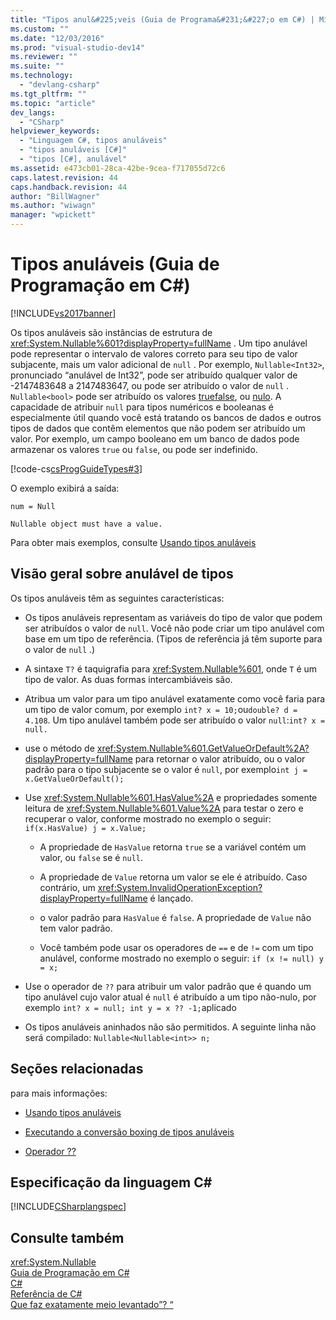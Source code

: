 ```yaml
---
title: "Tipos anul&#225;veis (Guia de Programa&#231;&#227;o em C#) | Microsoft Docs"
ms.custom: ""
ms.date: "12/03/2016"
ms.prod: "visual-studio-dev14"
ms.reviewer: ""
ms.suite: ""
ms.technology: 
  - "devlang-csharp"
ms.tgt_pltfrm: ""
ms.topic: "article"
dev_langs: 
  - "CSharp"
helpviewer_keywords: 
  - "Linguagem C#, tipos anuláveis"
  - "tipos anuláveis [C#]"
  - "tipos [C#], anulável"
ms.assetid: e473cb01-28ca-42be-9cea-f717055d72c6
caps.latest.revision: 44
caps.handback.revision: 44
author: "BillWagner"
ms.author: "wiwagn"
manager: "wpickett"
---
```

# Tipos anul&#225;veis (Guia de Programa&#231;&#227;o em C#)
[!INCLUDE[vs2017banner](../../../csharp/includes/vs2017banner.md)]

Os tipos anuláveis são instâncias de estrutura de <xref:System.Nullable%601?displayProperty=fullName> .  Um tipo anulável pode representar o intervalo de valores correto para seu tipo de valor subjacente, mais um valor adicional de `null` .  Por exemplo, `Nullable<Int32>`, pronunciado “anulável de Int32”, pode ser atribuído qualquer valor de \-2147483648 a 2147483647, ou pode ser atribuído o valor de `null` .  `Nullable<bool>` pode ser atribuído os valores [true](../../../csharp/language-reference/keywords/true.md)[false](../../../csharp/language-reference/keywords/false.md), ou [nulo](../../../csharp/language-reference/keywords/null.md).  A capacidade de atribuir `null` para tipos numéricos e booleanas é especialmente útil quando você está tratando os bancos de dados e outros tipos de dados que contêm elementos que não podem ser atribuído um valor.  Por exemplo, um campo booleano em um banco de dados pode armazenar os valores `true` ou `false`, ou pode ser indefinido.  
  
 [!code-cs[csProgGuideTypes#3](../../../csharp/programming-guide/nullable-types/codesnippet/CSharp/index_1.cs)]  
  
 O exemplo exibirá a saída:  
  
 `num = Null`  
  
 `Nullable object must have a value.`  
  
 Para obter mais exemplos, consulte [Usando tipos anuláveis](../../../csharp/programming-guide/nullable-types/using-nullable-types.md)  
  
## Visão geral sobre anulável de tipos  
 Os tipos anuláveis têm as seguintes características:  
  
-   Os tipos anuláveis representam as variáveis do tipo de valor que podem ser atribuídos o valor de `null`.  Você não pode criar um tipo anulável com base em um tipo de referência.  \(Tipos de referência já têm suporte para o valor de `null` .\)  
  
-   A sintaxe `T?` é taquigrafia para <xref:System.Nullable%601>, onde `T` é um tipo de valor.  As duas formas intercambiáveis são.  
  
-   Atribua um valor para um tipo anulável exatamente como você faria para um tipo de valor comum, por exemplo `int? x = 10;`ou`double? d = 4.108`.  Um tipo anulável também pode ser atribuído o valor `null`:`int? x = null.`  
  
-   use o método de <xref:System.Nullable%601.GetValueOrDefault%2A?displayProperty=fullName> para retornar o valor atribuído, ou o valor padrão para o tipo subjacente se o valor é `null`, por exemplo`int j = x.GetValueOrDefault();`  
  
-   Use <xref:System.Nullable%601.HasValue%2A> e propriedades somente leitura de <xref:System.Nullable%601.Value%2A> para testar o zero e recuperar o valor, conforme mostrado no exemplo o seguir: `if(x.HasValue) j = x.Value;`  
  
    -   A propriedade de `HasValue` retorna `true` se a variável contém um valor, ou `false` se é `null`.  
  
    -   A propriedade de `Value` retorna um valor se ele é atribuído.  Caso contrário, um <xref:System.InvalidOperationException?displayProperty=fullName> é lançado.  
  
    -   o valor padrão para `HasValue` é `false`.  A propriedade de `Value` não tem valor padrão.  
  
    -   Você também pode usar os operadores de `==` e de `!=` com um tipo anulável, conforme mostrado no exemplo o seguir: `if (x != null) y = x;`  
  
-   Use o operador de `??` para atribuir um valor padrão que é quando um tipo anulável cujo valor atual é `null` é atribuído a um tipo não\-nulo, por exemplo `int? x = null; int y = x ?? -1;`aplicado  
  
-   Os tipos anuláveis aninhados não são permitidos.  A seguinte linha não será compilado: `Nullable<Nullable<int>> n;`  
  
## Seções relacionadas  
 para mais informações:  
  
-   [Usando tipos anuláveis](../../../csharp/programming-guide/nullable-types/using-nullable-types.md)  
  
-   [Executando a conversão boxing de tipos anuláveis](../../../csharp/programming-guide/nullable-types/boxing-nullable-types.md)  
  
-   [Operador ??](../../../csharp/language-reference/operators/null-conditional-operator.md)  
  
## Especificação da linguagem C\#  
 [!INCLUDE[CSharplangspec](../../../csharp/language-reference/keywords/includes/csharplangspec_md.md)]  
  
## Consulte também  
 <xref:System.Nullable>   
 [Guia de Programação em C\#](../../../csharp/programming-guide/index.md)   
 [C\#](../../../csharp/csharp.md)   
 [Referência de C\#](../../../csharp/language-reference/index.md)   
 [Que faz exatamente meio levantado”? “](http://go.microsoft.com/fwlink/?LinkId=112382)